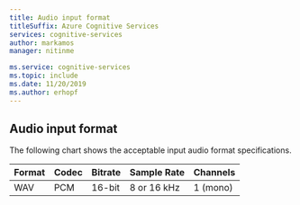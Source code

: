 ```yaml
---
title: Audio input format
titleSuffix: Azure Cognitive Services
services: cognitive-services
author: markamos
manager: nitinme

ms.service: cognitive-services
ms.topic: include 
ms.date: 11/20/2019
ms.author: erhopf
---
```


## Audio input format

The following chart shows the acceptable input audio format specifications.

| Format | Codec | Bitrate | Sample Rate | Channels |
|--------|-------|---------|-------------|----------|
| WAV | PCM | 16-bit | 8 or 16 kHz | 1 (mono) |
